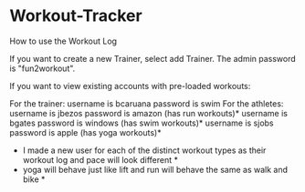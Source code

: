 # Workout-Tracker

How to use the Workout Log

If you want to create a new Trainer, select add Trainer. The admin password is "fun2workout".

If you want to view existing accounts with pre-loaded workouts:

For the trainer: username is bcaruana password is swim
For the athletes: username is jbezos password is amazon (has run workouts)*
                  username is bgates password is windows (has swim workouts)*
                  username is sjobs password is apple (has yoga workouts)*
* I made a new user for each of the distinct workout types as their workout log and pace will look different *
* yoga will behave just like lift and run will behave the same as walk and bike *
